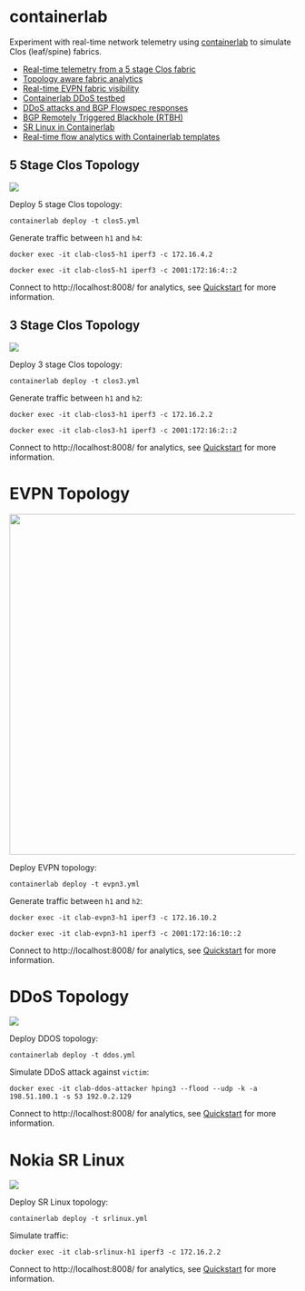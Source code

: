 # containerlab
Experiment with real-time network telemetry using [containerlab](https://containerlab.srlinux.dev/) to simulate Clos (leaf/spine) fabrics.

* [Real-time telemetry from a 5 stage Clos fabric](https://blog.sflow.com/2022/02/real-time-telemetry-from-5-stage-clos.html)
* [Topology aware fabric analytics](https://blog.sflow.com/2022/02/topology-aware-fabric-analytics.html)
* [Real-time EVPN fabric visibility](https://blog.sflow.com/2022/03/real-time-evpn-fabric-visibility.html)
* [Containerlab DDoS testbed](https://blog.sflow.com/2022/03/containerlab-ddos-testbed.html)
* [DDoS attacks and BGP Flowspec responses](https://blog.sflow.com/2022/03/ddos-attacks-and-bgp-flowspec-responses.html)
* [BGP Remotely Triggered Blackhole (RTBH)](https://blog.sflow.com/2022/04/bgp-remotely-triggered-blackhole-rtbh.html)
* [SR Linux in Containerlab](https://blog.sflow.com/2022/07/sr-linux-in-containerlab.html)
* [Real-time flow analytics with Containerlab templates](https://blog.sflow.com/2023/02/real-time-flow-analytics-with.html)

## 5 Stage Clos Topology
![](clos5.png)

Deploy 5 stage Clos topology:

`containerlab deploy -t clos5.yml`

Generate traffic between `h1` and `h4`:

`docker exec -it clab-clos5-h1 iperf3 -c 172.16.4.2`

`docker exec -it clab-clos5-h1 iperf3 -c 2001:172:16:4::2`

Connect to http://localhost:8008/ for analytics, see [Quickstart](https://sflow-rt.com/intro.php) for more information.

## 3 Stage Clos Topology
![](clos3.png)

Deploy 3 stage Clos topology:

`containerlab deploy -t clos3.yml`

Generate traffic between `h1` and `h2`:

`docker exec -it clab-clos3-h1 iperf3 -c 172.16.2.2`

`docker exec -it clab-clos3-h1 iperf3 -c 2001:172:16:2::2`

Connect to http://localhost:8008/ for analytics, see [Quickstart](https://sflow-rt.com/intro.php) for more information.

# EVPN Topology
<img src="evpn3.png" width="600">

Deploy EVPN topology:

`containerlab deploy -t evpn3.yml`

Generate traffic between `h1` and `h2`:

`docker exec -it clab-evpn3-h1 iperf3 -c 172.16.10.2`

`docker exec -it clab-evpn3-h1 iperf3 -c 2001:172:16:10::2`

Connect to http://localhost:8008/ for analytics, see [Quickstart](https://sflow-rt.com/intro.php) for more information.

# DDoS Topology
![](ddos.png)

Deploy DDOS topology:

`containerlab deploy -t ddos.yml`

Simulate DDoS attack against `victim`:

`docker exec -it clab-ddos-attacker hping3 --flood --udp -k -a 198.51.100.1 -s 53 192.0.2.129`

Connect to http://localhost:8008/ for analytics, see [Quickstart](https://sflow-rt.com/intro.php) for more information.

# Nokia SR Linux
![](srlinux.png)

Deploy SR Linux topology:

`containerlab deploy -t srlinux.yml`

Simulate traffic:

`docker exec -it clab-srlinux-h1 iperf3 -c 172.16.2.2`

Connect to http://localhost:8008/ for analytics, see [Quickstart](https://sflow-rt.com/intro.php) for more information.
